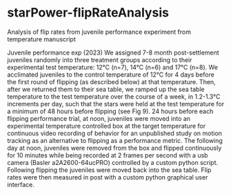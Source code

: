 # starPower-flipRateAnalysis
Analysis of flip rates from juvenile performance experiment from temperature manuscript

Juvenile performance exp (2023)
We assigned 7-8 month post-settlement juveniles randomly into three treatment groups according to their experimental test temperature: 12°C (n=7), 14°C (n=6) and 17°C (n=8). We acclimated juveniles to the control temperature of 12°C for 4 days before the first round of flipping (as described below) at that temperature. Then, after we returned them to their sea table, we ramped up the sea table temperature to the test temperature over the course of a week, in 1.2-1.3°C increments per day, such that the stars were held at the test temperature for a minimum of 48 hours before flipping (see Fig 9). 24 hours before each flipping performance trial, at noon, juveniles were moved into an experimental temperature controlled box at the target temperature for continuous video recording of behavior for an unpublished study on motion tracking as an alternative to flipping as a performance metric. The following day at noon, juveniles were removed from the box and flipped continuously for 10 minutes while being recorded at 2 frames per second with a usb camera (Basler a2A2600-64ucPRO) controlled by a custom python script. Following flipping the juveniles were moved back into the sea table. Flip rates were then measured in post with a custom python graphical user interface. 

